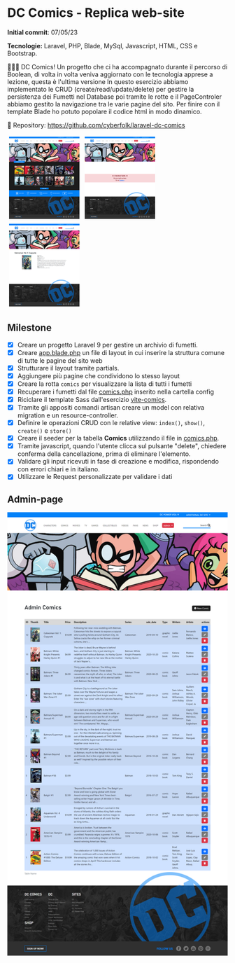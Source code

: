 # DC Comics - Replica web-site

**Initial commit**: 07/05/23

**Tecnologie:** Laravel, PHP, Blade, MySql, Javascript, HTML, CSS e Bootstrap.

🦸🏻‍♂️ DC Comics! Un progetto che ci ha accompagnato durante il percorso di Boolean, di volta in volta veniva aggiornato con le tecnologia apprese a lezione, questa è l'ultima versione In questo esercizio abbiamo implementato le CRUD (create/read/update/delete) per gestire la persistenza dei Fumetti nel Database poi tramite le rotte e il PageControler abbiamo gestito la navigazione tra le varie pagine del sito. Per finire con il template Blade ho potuto popolare il codice html in modo dinamico.

🔗 Repository:
https://github.com/cyberfolk/laravel-dc-comics

<div>
  <img src="./public/screencapture-1.png" width="32%" style="margin: 4px;"/>
  <img src="./public/screencapture-4.png" width="32%" style="margin: 4px;"/>
  <img src="./public/screencapture-2.png" width="32%" style="margin: 4px;"/>
</div>

## Milestone
- [x] Creare un progetto Laravel 9 per gestire un archivio di fumetti.
- [x] Creare [app.blade.php](resources/views/layouts/app.blade.php) un file di layout in cui inserire la struttura comune di tutte le pagine del sito web
- [x] Strutturare il layout tramite partials.
- [x] Aggiungere più pagine che condividono lo stesso layout
- [x] Creare la rotta `comics` per visualizzare la lista di tutti i fumetti
- [x] Recuperare i fumetti dal file [comics.php](config/comics.php) inserito nella cartella config
- [x] Riciclare il template Sass dall'esercizio [vite-comics](https://github.com/cyberfolk/vite-comics).
- [x] Tramite gli appositi comandi artisan creare un model con relativa migration e un resource-controller.
- [x] Definire le operazioni CRUD con le relative view: `index()`, `show()`, `create()` e `store()`
- [x] Creare il seeder per la tabella **Comics** utilizzando il file in [comics.php](config/comics.php).
- [x] Tramite javascript, quando l'utente clicca sul pulsante "delete", chiedere conferma della cancellazione, prima di eliminare l'elemento.
- [x] Validare gli input ricevuti in fase di creazione e modifica, rispondendo con errori chiari e in italiano.
- [x] Utilizzare le Request personalizzate per validare i dati

## Admin-page
<img src="./public/screencapture-3.png"/>

